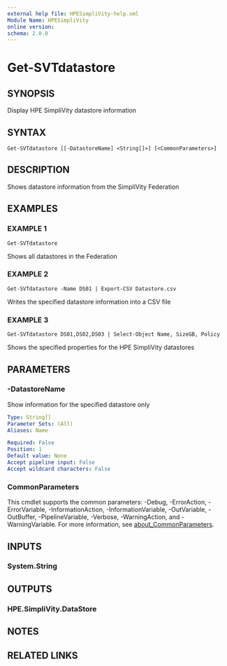 ```yaml
---
external help file: HPESimpliVity-help.xml
Module Name: HPESimpliVity
online version:
schema: 2.0.0
---
```


# Get-SVTdatastore

## SYNOPSIS
Display HPE SimpliVity datastore information

## SYNTAX

```
Get-SVTdatastore [[-DatastoreName] <String[]>] [<CommonParameters>]
```

## DESCRIPTION
Shows datastore information from the SimpliVity Federation

## EXAMPLES

### EXAMPLE 1
```
Get-SVTdatastore
```

Shows all datastores in the Federation

### EXAMPLE 2
```
Get-SVTdatastore -Name DS01 | Export-CSV Datastore.csv
```

Writes the specified datastore information into a CSV file

### EXAMPLE 3
```
Get-SVTdatastore DS01,DS02,DS03 | Select-Object Name, SizeGB, Policy
```

Shows the specified properties for the HPE SimpliVity datastores

## PARAMETERS

### -DatastoreName
Show information for the specified datastore only

```yaml
Type: String[]
Parameter Sets: (All)
Aliases: Name

Required: False
Position: 1
Default value: None
Accept pipeline input: False
Accept wildcard characters: False
```

### CommonParameters
This cmdlet supports the common parameters: -Debug, -ErrorAction, -ErrorVariable, -InformationAction, -InformationVariable, -OutVariable, -OutBuffer, -PipelineVariable, -Verbose, -WarningAction, and -WarningVariable. For more information, see [about_CommonParameters](http://go.microsoft.com/fwlink/?LinkID=113216).

## INPUTS

### System.String
## OUTPUTS

### HPE.SimpliVity.DataStore
## NOTES

## RELATED LINKS
